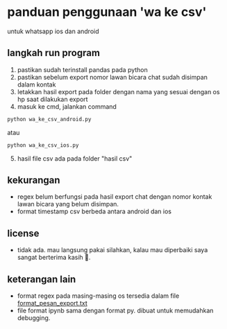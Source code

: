 # panduan penggunaan 'wa ke csv'
untuk whatsapp ios dan android

## langkah run program
1. pastikan sudah terinstall pandas pada python
2. pastikan sebelum export nomor lawan bicara chat sudah disimpan dalam kontak
3. letakkan hasil export pada folder dengan nama yang sesuai dengan os hp saat dilakukan export
4. masuk ke cmd, jalankan command 
```python
python wa_ke_csv_android.py
```
atau 
```python 
python wa_ke_csv_ios.py
```
5. hasil file csv ada pada folder "hasil csv"

## kekurangan
* regex belum berfungsi pada hasil export chat dengan nomor kontak lawan bicara yang belum disimpan.
* format timestamp csv berbeda antara android dan ios

## license
* tidak ada. mau langsung pakai silahkan, kalau mau diperbaiki saya sangat berterima kasih 🙏.

## keterangan lain
* format regex pada masing-masing os tersedia dalam file [format_pesan_export.txt](format_pesan_export.txt)
* file format ipynb sama dengan format py. dibuat untuk memudahkan debugging.